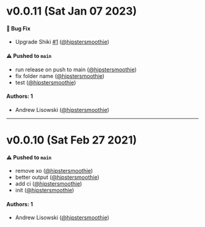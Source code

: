 # v0.0.11 (Sat Jan 07 2023)

#### 🐛 Bug Fix

- Upgrade Shiki [#1](https://github.com/hipstersmoothie/rehype-shiki-reloaded/pull/1) ([@hipstersmoothie](https://github.com/hipstersmoothie))

#### ⚠️ Pushed to `main`

- run release on push to main ([@hipstersmoothie](https://github.com/hipstersmoothie))
- fix folder name ([@hipstersmoothie](https://github.com/hipstersmoothie))
- test ([@hipstersmoothie](https://github.com/hipstersmoothie))

#### Authors: 1

- Andrew Lisowski ([@hipstersmoothie](https://github.com/hipstersmoothie))

---

# v0.0.10 (Sat Feb 27 2021)

#### ⚠️ Pushed to `main`

- remove xo ([@hipstersmoothie](https://github.com/hipstersmoothie))
- better output ([@hipstersmoothie](https://github.com/hipstersmoothie))
- add ci ([@hipstersmoothie](https://github.com/hipstersmoothie))
- init ([@hipstersmoothie](https://github.com/hipstersmoothie))

#### Authors: 1

- Andrew Lisowski ([@hipstersmoothie](https://github.com/hipstersmoothie))
